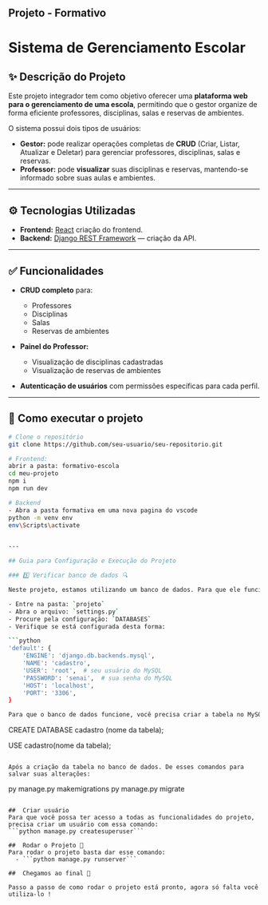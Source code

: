## Projeto - Formativo

# Sistema de Gerenciamento Escolar

## ✨ Descrição do Projeto

Este projeto integrador tem como objetivo oferecer uma **plataforma web para o gerenciamento de uma escola**, permitindo que o gestor organize de forma eficiente professores, disciplinas, salas e reservas de ambientes.

O sistema possui dois tipos de usuários:
- **Gestor:** pode realizar operações completas de **CRUD** (Criar, Listar, Atualizar e Deletar) para gerenciar professores, disciplinas, salas e reservas.
- **Professor:** pode **visualizar** suas disciplinas e reservas, mantendo-se informado sobre suas aulas e ambientes.

---

## ⚙️ Tecnologias Utilizadas

- **Frontend:** [React](https://react.dev/) criação do frontend.
- **Backend:** [Django REST Framework](https://www.django-rest-framework.org/) — criação da API.

---

## ✅ Funcionalidades

- **CRUD completo** para:
  - Professores
  - Disciplinas
  - Salas
  - Reservas de ambientes

- **Painel do Professor:**
  - Visualização de disciplinas cadastradas
  - Visualização de reservas de ambientes

- **Autenticação de usuários** com permissões específicas para cada perfil.

---


## 🚀 Como executar o projeto

```bash
# Clone o repositório
git clone https://github.com/seu-usuario/seu-repositorio.git

# Frontend:
abrir a pasta: formativo-escola
cd meu-projeto
npm i
npm run dev

# Backend
- Abra a pasta formativa em uma nova pagina do vscode
python -m venv env
env\Scripts\activate


---

## Guia para Configuração e Execução do Projeto

### 5️⃣ Verificar banco de dados 🔍

Neste projeto, estamos utilizando um banco de dados. Para que ele funcione sem nenhum erro, siga estes passos:

- Entre na pasta: `projeto`
- Abra o arquivo: `settings.py`
- Procure pela configuração: `DATABASES`
- Verifique se está configurada desta forma:

```python
'default': {
    'ENGINE': 'django.db.backends.mysql',
    'NAME': 'cadastro',
    'USER': 'root',  # seu usuário do MySQL
    'PASSWORD': 'senai',  # sua senha do MySQL
    'HOST': 'localhost',
    'PORT': '3306',
}

Para que o banco de dados funcione, você precisa criar a tabela no MySQL Workbench, usando o comando

```
  CREATE DATABASE cadastro (nome da tabela);
  
  USE cadastro(nome da tabela);
```

Após a criação da tabela no banco de dados. De esses comandos para salvar suas alterações:
```
  py manage.py makemigrations
  py manage.py migrate 
```

##  Criar usuário
Para que você possa ter acesso a todas as funcionalidades do projeto, precisa criar um usuário com essa comando:
```python manage.py createsuperuser```

##  Rodar o Projeto 🚀
Para rodar o projeto basta dar esse comando:
  - ```python manage.py runserver```

##  Chegamos ao final 🎉

Passo a passo de como rodar o projeto está pronto, agora só falta você utiliza-lo !
